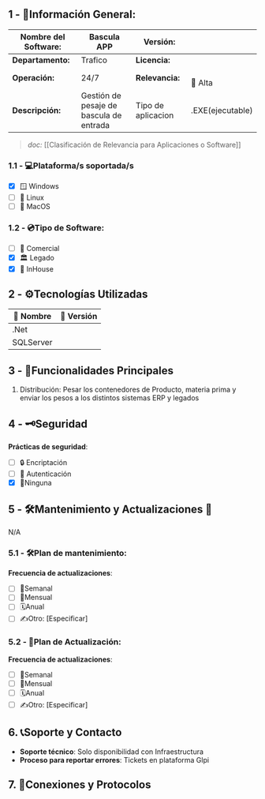 ## **1 - 📓Información General:**

| **Nombre del Software:** | Bascula APP                             | **Versión:**       |                  |
| ------------------------ | --------------------------------------- | ------------------ | ---------------- |
| **Departamento:**        | Trafico                                 | **Licencia:**      |                  |
| **Operación:**           | 24/7                                    | **Relevancia:**    | <br>🔴 Alta<br>  |
| **Descripción:**         | Gestión de pesaje de bascula de entrada | Tipo de aplicacion | .EXE(ejecutable) |
> _doc:_ [[Clasificación de Relevancia para Aplicaciones o Software]]

### **1.1 - 💻Plataforma/s soportada/s**
- [x] 🪟 Windows 
- [ ] 🐧 Linux 
- [ ] 🍏 MacOS 

### **1.2 - 💿Tipo de Software:**
- [ ] 💼 Comercial 
- [x] 🏛️ Legado 
- [x] 🏢 InHouse 

## **2 - ⚙️Tecnologías Utilizadas**

| 📝 Nombre             | 🔢 Versión               |
| --------------------- | ------------------------ |
| .Net                  |                          |
| SQLServer             |                          |


## **3 - 📃Funcionalidades Principales**
1. Distribución: Pesar los contenedores de Producto,  materia prima y enviar los pesos a los distintos sistemas ERP y legados
## 4 - 🗝️Seguridad
**Prácticas de seguridad**:
- [ ] 🔒 Encriptación
- [ ] 🔑 Autenticación 
- [x] 🚫Ninguna 

## **5 - 🛠️Mantenimiento y Actualizaciones 🔁**
N/A

### **5.1 - 🛠️Plan de mantenimiento:** 
**Frecuencia de actualizaciones**:
- [ ] 🔄Semanal 
- [ ] 📅Mensual 
- [ ] 🗓️Anual 
- [ ] ✍️Otro: [Especificar] 
### **5.2 - 🔁Plan de Actualización:** 
**Frecuencia de actualizaciones**:
- [ ] 🔄Semanal 
- [ ] 📅Mensual 
- [ ] 🗓️Anual 
- [ ] ✍️Otro: [Especificar] 

## 6. 📞Soporte y Contacto
- **Soporte técnico**: Solo disponibilidad con Infraestructura
- **Proceso para reportar errores**: Tickets en plataforma Glpi

## 7. 🛜Conexiones y Protocolos



